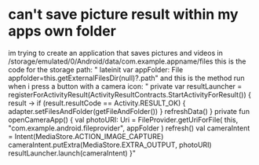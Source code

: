 
# can't save picture result within my apps own folder

im trying to create an application that saves pictures and videos in
/storage/emulated/0/Android/data/com.example.appname/files
this is the code for the storage path:
"
lateinit var appFolder: File
appfolder=this.getExternalFilesDir(null)?.path"
and this is the method run when i press a button with a camera icon:
"
private var resultLauncher =
registerForActivityResult(ActivityResultContracts.StartActivityForResult()) { result ->
if (result.resultCode == Activity.RESULT_OK) {
adapter.setFilesAndFolder(getFileAndFolder())
}
refreshData()
}
private fun openCameraApp() {
val photoURI: Uri = FileProvider.getUriForFile(
this,
"com.example.android.fileprovider",
        appFolder
    )
    refresh()
    val cameraIntent = Intent(MediaStore.ACTION_IMAGE_CAPTURE)
    cameraIntent.putExtra(MediaStore.EXTRA_OUTPUT, photoURI)
    resultLauncher.launch(cameraIntent)
}"


        